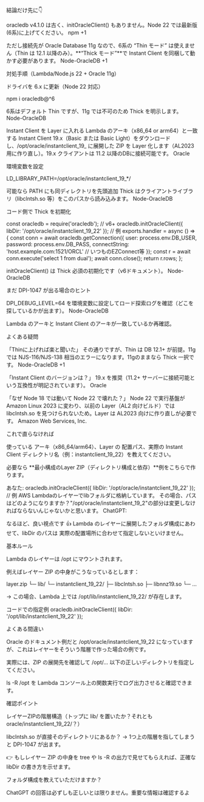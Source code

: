 結論だけ先に👇

oracledb v4.1.0 は古く、initOracleClient() もありません。Node 22 では最新版(6系)に上げてください。 
npm
+1

ただし接続先が Oracle Database 11g なので、6系の “Thin モード” は使えません（Thin は 12.1 以降のみ）。**“Thick モード”**で Instant Client を同梱して動かす必要があります。
Node-OracleDB
+1

対処手順（Lambda/Node.js 22 + Oracle 11g）

ドライバを 6.x に更新（Node 22 対応）

npm i oracledb@^6


6系はデフォルト Thin ですが、11g では不可のため Thick を明示します。
Node-OracleDB

Instant Client を Layer に入れる
Lambda のアーキ（x86_64 or arm64）と一致する Instant Client 19.x（Basic または Basic Light）をダウンロードし、/opt/oracle/instantclient_19_ に展開した ZIP を Layer 化します（AL2023 用に作り直し）。19.x クライアントは 11.2 以降のDBに接続可能です。
Oracle

環境変数を設定

LD_LIBRARY_PATH=/opt/oracle/instantclient_19_*/

可能なら PATH にも同ディレクトリを先頭追加
Thick はクライアントライブラリ（libclntsh.so 等）をこのパスから読み込みます。
Node-OracleDB

コード側で Thick を初期化

const oracledb = require('oracledb'); // v6+
oracledb.initOracleClient({ libDir: '/opt/oracle/instantclient_19_22' }); // 例
exports.handler = async () => {
  const conn = await oracledb.getConnection({
    user: process.env.DB_USER,
    password: process.env.DB_PASS,
    connectString: 'host.example.com:1521/ORCL' // いつものEZConnect等
  });
  const r = await conn.execute('select 1 from dual');
  await conn.close();
  return r.rows;
};


initOracleClient() は Thick 必須の初期化です（v6ドキュメント）。
Node-OracleDB

まだ DPI-1047 が出る場合のヒント

DPI_DEBUG_LEVEL=64 を環境変数に設定してロード探索ログを確認（どこを探しているかが出ます）。
Node-OracleDB

Lambda のアーキと Instant Client のアーキが一致しているか再確認。

よくある疑問

「Thinに上げれば楽と聞いた」
その通りですが、Thin は DB 12.1+ が前提。11g では NJS-116/NJS-138 相当のエラーになります。11gのままなら Thick 一択です。
Node-OracleDB
+1

「Instant Client のバージョンは？」
19.x を推奨（11.2+ サーバーに接続可能という互換性が明記されています）。
Oracle

「なぜ Node 18 では動いて Node 22 で壊れた？」
Node 22 で実行基盤が Amazon Linux 2023 に変わり、以前の Layer（AL2 向けビルド）では libclntsh.so を見つけられないため。Layer は AL2023 向けに作り直しが必要です。
Amazon Web Services, Inc.

これで直らなければ

使っている アーキ（x86_64/arm64）、Layer の 配置パス、実際の Instant Client ディレクトリ名（例：instantclient_19_22）を教えてください。

必要なら **最小構成のLayer ZIP（ディレクトリ構成と依存）**例をこちらで作ります。

あなた:
oracledb.initOracleClient({ libDir: '/opt/oracle/instantclient_19_22' }); // 例
AWS Lambdaのレイヤーでlibフォルダに格納しています。
その場合、パスはどのようになりますか？"/opt/oracle/instantclient_19_2"の部分は変更しなければならないんじゃないかと思います。
ChatGPT:

なるほど、良い視点です 👍
Lambda のレイヤーに展開したフォルダ構成にあわせて、libDir のパスは 実際の配置場所に合わせて指定しないといけません。

基本ルール

Lambda のレイヤーは /opt にマウントされます。

例えばレイヤー ZIP の中身がこうなっているとします：

layer.zip
└─ lib/
   └─ instantclient_19_22/
      ├─ libclntsh.so
      ├─ libnnz19.so
      └─ ...


→ この場合、Lambda 上では /opt/lib/instantclient_19_22/ が存在します。

コードでの指定例
oracledb.initOracleClient({ 
  libDir: '/opt/lib/instantclient_19_22' 
});

よくある間違い

Oracle のドキュメント例だと /opt/oracle/instantclient_19_22 になっていますが、これはレイヤーをそういう階層で作った場合の例です。

実際には、ZIP の展開先を確認して /opt/... 以下の正しいディレクトリを指定してください。

ls -R /opt を Lambda コンソール上の関数実行でログ出力させると確認できます。

確認ポイント

レイヤーZIPの階層構造（トップに lib/ を置いたか？それとも oracle/instantclient_19_22/？）

libclntsh.so が直接そのディレクトリにあるか？
→ 1つ上の階層を指してしまうと DPI-1047 が出ます。

👉 もしレイヤー ZIP の中身を tree や ls -R の出力で見せてもらえれば、正確な libDir の書き方を示せます。

フォルダ構成を教えていただけますか？

ChatGPT の回答は必ずしも正しいとは限りません。重要な情報は確認するよ
